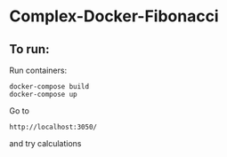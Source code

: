 # Complex-Docker-Fibonacci

## To run:

Run containers:

    docker-compose build
    docker-compose up

Go to

    http://localhost:3050/

and try calculations
